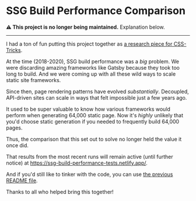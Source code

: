 # SSG Build Performance Comparison

**⚠️ This project is no longer being maintained.** Explanation below.

---

I had a ton of fun putting this project together as [a research piece for CSS-Tricks](https://css-tricks.com/comparing-static-site-generator-build-times/).

At the time (2018-2020), SSG build performance was a _big_ problem. We were discarding amazing frameworks like Gatsby because they took too long to build. And we were coming up with all these wild ways to scale static site frameworks.

Since then, page rendering patterns have evolved _substantially_. Decoupled, API-driven sites can scale in ways that felt impossible just a few years ago.

It used to be super valuable to know how various frameworks would perform when generating 64,000 static page. Now it's _highly_ unlikely that you'd choose static generation if you needed to frequently build 64,000 pages.

Thus, the comparison that this set out to solve no longer held the value it once did.

That results from the most recent runs will remain active (until further notice) at https://ssg-build-performance-tests.netlify.app/.

And if you'd still like to tinker with the code, you can use [the previous README file](https://github.com/seancdavis/ssg-build-performance-tests/tree/6e050253067b1cb597c1009656d7705bf5f56fff).

Thanks to all who helped bring this together!
